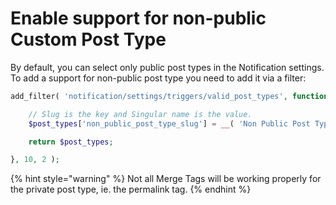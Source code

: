# Enable support for non-public Custom Post Type

By default, you can select only public post types in the Notification settings. To add a support for non-public post type you need to add it via a filter:

```php
add_filter( 'notification/settings/triggers/valid_post_types', function( $post_types ) {

	// Slug is the key and Singular name is the value.
	$post_types['non_public_post_type_slug'] = __( 'Non Public Post Type' );

	return $post_types;

}, 10, 2 );
```

{% hint style="warning" %}
Not all Merge Tags will be working properly for the private post type, ie. the permalink tag.
{% endhint %}

